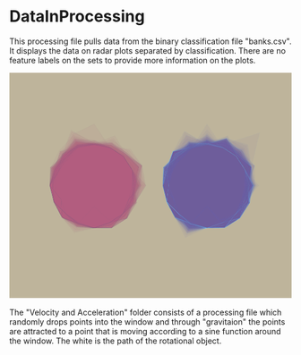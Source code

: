 # DataInProcessing

This processing file pulls data from the binary classification file "banks.csv". It displays the data on radar plots separated by classification. There are no feature labels on the sets to provide more information on the plots.

![My image](https://raw.githubusercontent.com/jbrdge/DataInProcessing/master/screen-0500.tif)


The "Velocity and Acceleration" folder consists of a processing file which randomly drops points into the window and through "gravitaion" the points are attracted to a point that is moving according to a sine function around the window. The white is the path of the rotational object.
